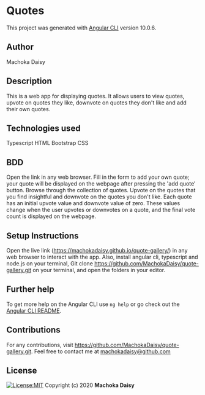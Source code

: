 # Quotes

This project was generated with [Angular CLI](https://github.com/angular/angular-cli) version 10.0.6.

## Author
Machoka Daisy

## Description
This is a web app for displaying quotes. It allows users to view quotes, upvote on quotes they like, downvote on quotes they don't like and add their own quotes.

## Technologies used
Typescript
HTML
Bootstrap
CSS

## BDD
Open the link in any web browser. Fill in the form to add your own quote; your quote will be displayed on the webpage after pressing the 'add quote' button. Browse through the collection of quotes. Upvote on the quotes that you find insightful and downvote on the quotes you don't like. Each quote has an initial upvote value and downvote value of zero. These values change when the user upvotes or downvotes on a quote, and the final vote count is displayed on the webpage.


## Setup Instructions
Open the live link (https://machokadaisy.github.io/quote-gallery/) in any web browser to interact with the app.
Also, install angular cli, typescript and node.js on your terminal,
Git clone https://github.com/MachokaDaisy/quote-gallery.git on your terminal, and open the folders in your editor. 


## Further help

To get more help on the Angular CLI use `ng help` or go check out the [Angular CLI README](https://github.com/angular/angular-cli/blob/master/README.md).

## Contributions
For any contributions, visit https://github.com/MachokaDaisy/quote-gallery.git. Feel free to contact me at machokadaisy@github.com

## License
[![License:MIT](https://img.shields.io/badge/License-MIT-yellow.svg)](https://opensource.org/licenses/MIT)
Copyright (c) 2020 **Machoka Daisy**

